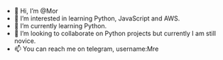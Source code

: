 - 👋 Hi, I’m @Mor
- 👀 I’m interested in learning Python, JavaScript and AWS.
- 🌱 I’m currently learning Python.
- 💞️ I’m looking to collaborate on Python projects but currently I am still novice.
- 📫 You can reach me on telegram, username:Mre

<!---
PrrJohson/PrrJohson is a ✨ special ✨ repository because its `README.md` (this file) appears on your GitHub profile.
You can click the Preview link to take a look at your changes.
--->
